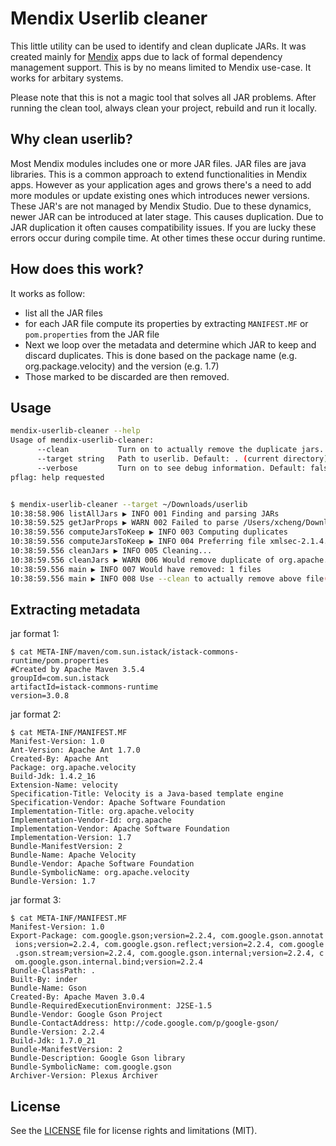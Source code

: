 # Mendix Userlib cleaner

This little utility can be used to identify and clean duplicate JARs. It was created mainly for [Mendix](https://mendix.com) apps due to lack of formal dependency management support. This is by no means limited to Mendix use-case. It works for arbitary systems.

Please note that this is not a magic tool that solves all JAR problems. After running the clean tool, always clean your project, rebuild and run it locally.

## Why clean userlib?

Most Mendix modules includes one or more JAR files. JAR files are java libraries. This is a common approach to extend functionalities in Mendix apps. However as your application ages and grows there's a need to add more modules or update existing ones which introduces newer versions. These JAR's are not managed by Mendix Studio. Due to these dynamics, newer JAR can be introduced at later stage. This causes duplication. Due to JAR duplication it often causes compatibility issues. If you are lucky these errors occur during compile time. At other times these occur during runtime.

## How does this work?

It works as follow:

- list all the JAR files
- for each JAR file compute its properties by extracting `MANIFEST.MF` or `pom.properties` from the JAR file
- Next we loop over the metadata and determine which JAR to keep and discard duplicates. This is done based on the package name (e.g. org.package.velocity) and the version (e.g. 1.7)
- Those marked to be discarded are then removed.

## Usage

```bash
mendix-userlib-cleaner --help
Usage of mendix-userlib-cleaner:
      --clean           Turn on to actually remove the duplicate jars. Default: false
      --target string   Path to userlib. Default: . (current directory) (default ".")
      --verbose         Turn on to see debug information. Default: false
pflag: help requested


$ mendix-userlib-cleaner --target ~/Downloads/userlib        
10:38:58.906 listAllJars ▶ INFO 001 Finding and parsing JARs
10:38:59.525 getJarProps ▶ WARN 002 Failed to parse /Users/xcheng/Downloads/userlib/xercesImpl-2.12.1-sp1.jar
10:38:59.556 computeJarsToKeep ▶ INFO 003 Computing duplicates
10:38:59.556 computeJarsToKeep ▶ INFO 004 Preferring file xmlsec-2.1.4.jar over xmlsec-2.1.4-copy.jar
10:38:59.556 cleanJars ▶ INFO 005 Cleaning...
10:38:59.556 cleanJars ▶ WARN 006 Would remove duplicate of org.apache.santuario.xmlsec: xmlsec-2.1.4-copy.jar
10:38:59.556 main ▶ INFO 007 Would have removed: 1 files
10:38:59.556 main ▶ INFO 008 Use --clean to actually remove above file(s)
```

## Extracting metadata

jar format 1:
```
$ cat META-INF/maven/com.sun.istack/istack-commons-runtime/pom.properties
#Created by Apache Maven 3.5.4
groupId=com.sun.istack
artifactId=istack-commons-runtime
version=3.0.8
```

jar format 2:
```
$ cat META-INF/MANIFEST.MF
Manifest-Version: 1.0
Ant-Version: Apache Ant 1.7.0
Created-By: Apache Ant
Package: org.apache.velocity
Build-Jdk: 1.4.2_16
Extension-Name: velocity
Specification-Title: Velocity is a Java-based template engine
Specification-Vendor: Apache Software Foundation
Implementation-Title: org.apache.velocity
Implementation-Vendor-Id: org.apache
Implementation-Vendor: Apache Software Foundation
Implementation-Version: 1.7
Bundle-ManifestVersion: 2
Bundle-Name: Apache Velocity
Bundle-Vendor: Apache Software Foundation
Bundle-SymbolicName: org.apache.velocity
Bundle-Version: 1.7
```

jar format 3:
```
$ cat META-INF/MANIFEST.MF
Manifest-Version: 1.0
Export-Package: com.google.gson;version=2.2.4, com.google.gson.annotat
 ions;version=2.2.4, com.google.gson.reflect;version=2.2.4, com.google
 .gson.stream;version=2.2.4, com.google.gson.internal;version=2.2.4, c
 om.google.gson.internal.bind;version=2.2.4
Bundle-ClassPath: .
Built-By: inder
Bundle-Name: Gson
Created-By: Apache Maven 3.0.4
Bundle-RequiredExecutionEnvironment: J2SE-1.5
Bundle-Vendor: Google Gson Project
Bundle-ContactAddress: http://code.google.com/p/google-gson/
Bundle-Version: 2.2.4
Build-Jdk: 1.7.0_21
Bundle-ManifestVersion: 2
Bundle-Description: Google Gson library
Bundle-SymbolicName: com.google.gson
Archiver-Version: Plexus Archiver
```


## License

See the [LICENSE](LICENSE.md) file for license rights and limitations (MIT).